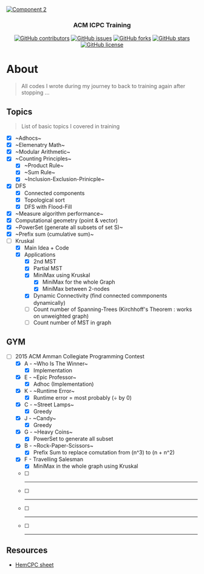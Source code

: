 <p align="center">
  <a href="https://github.com/AbdallahHemdan/CP__Training" rel="noopener">
    
  ![Component 2](https://user-images.githubusercontent.com/40190772/87728748-033bf580-c7c4-11ea-8556-de70424932e3.png)
  
  </a>
</p>

<h3 align="center">ACM ICPC Training</h3>
<div align="center">

[![GitHub contributors](https://img.shields.io/github/contributors/AbdallahHemdan/CP__Training)](https://github.com/AbdallahHemdan/CP__Training/contributors)
[![GitHub issues](https://img.shields.io/github/issues/AbdallahHemdan/CP__Training)](https://github.com/AbdallahHemdan/CP__Training/issues)
[![GitHub forks](https://img.shields.io/github/forks/AbdallahHemdan/CP__Training)](https://github.com/AbdallahHemdan/CP__Training/network)
[![GitHub stars](https://img.shields.io/github/stars/AbdallahHemdan/CP__Training)](https://github.com/AbdallahHemdan/CP__Training/stargazers)
[![GitHub license](https://img.shields.io/github/license/AbdallahHemdan/CP__Training)](https://github.com/AbdallahHemdan/CP__Training/blob/master/LICENSE)


</div>


# About
> All codes I wrote during my journey to back to training again after stopping ...


## Topics 
> List of basic topics I covered in training

- [x] ~Adhocs~
- [x] ~Elemenatry Math~
- [x] ~Modular Arithmetic~
- [x] ~Counting Principles~
  - [x] ~Product Rule~
  - [x] ~Sum Rule~
  - [x] ~Inclusion-Exclusion-Prinicple~
- [x] DFS
  - [x] Connected components
  - [x] Topological sort
  - [x] DFS with Flood-Fill
- [x] ~Measure algorithm performance~
- [x] Computational geometry (point & vector)
- [x] ~PowerSet (generate all subsets of set S)~
- [x] ~Prefix sum (cumulative sum)~
- [ ] Kruskal
  - [x] Main Idea + Code
  - [x] Applications
      - [x] 2nd MST
      - [x] Partial MST
      - [x] MiniMax using Kruskal
        - [x] MiniMax for the whole Graph
        - [x] MiniMax between 2-nodes
      - [x] Dynamic Connectivity (find connected commponents dynamically)
      - [ ] Count number of Spanning-Trees (Kirchhoff's Theorem : works on unweighted graph)
      - [ ] Count number of MST in graph

## GYM

- [ ] 2015 ACM Amman Collegiate Programming Contest
  - [x] A - ~Who Is The Winner~
    - [x] Implementation
  - [x] E - ~Epic Professor~
    - [x] Adhoc (Implementation)
  - [x] K - ~Runtime Error~
    - [x] Runtime error = most probably (÷ by 0)
  - [x] C - ~Street Lamps~
    - [x] Greedy
  - [x] J - ~Candy~
    - [x] Greedy 
  - [x] G - ~Heavy Coins~
    - [x] PowerSet to generate all subset
  - [x] B - ~Rock-Paper-Scissors~
    - [x] Prefix Sum to replace comutation from (n^3) to (n + n^2)
  - [x] F - Travelling Salesman
    - [x] MiniMax in the whole graph using Kruskal
  - [ ] -----
  - [ ] -----
  - [ ] -----
  - [ ] -----
  
## Resources
- [HemCPC sheet](https://docs.google.com/spreadsheets/d/1FmiQ8iC8-Lsmz7wBvX2uqTDpqkmHOrSBMumYh2et0ZY/edit#gid=1160016643)
